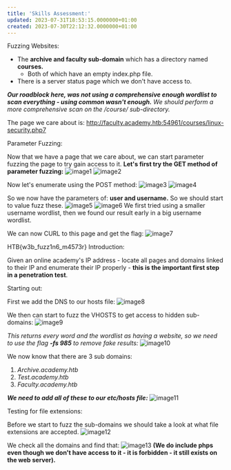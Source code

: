 ```yaml
---
title: 'Skills Assessment:'
updated: 2023-07-31T18:53:15.0000000+01:00
created: 2023-07-30T22:12:32.0000000+01:00
---
```


Fuzzing Websites:

- The **archive and faculty sub-domain** which has a directory named **courses.**
  - Both of which have an empty index.php file.
- There is a server status page which we don't have access to.

***Our roadblock here, was not using a comprehensive enough wordlist to scan everything - using common wasn't enough.** We should perform a more comprehensive scan on the /course/ sub-directory.*

The page we care about is: <http://faculty.academy.htb:54961/courses/linux-security.php7>

Parameter Fuzzing:

Now that we have a page that we care about, we can start parameter fuzzing the page to try gain access to it. **Let's first try the GET method of parameter fuzzing:**
![image1](../../../../_resources/image1-148.png)
![image2](../../../../_resources/image2-120.png)

Now let's enumerate using the POST method:
![image3](../../../../_resources/image3-93.png)
![image4](../../../../_resources/image4-72.png)

So we now have the parameters of: **user and username.** So we should start to value fuzz these.
![image5](../../../../_resources/image5-55.png)
![image6](../../../../_resources/image6-36.png)
We first tried using a smaller username wordlist, then we found our result early in a big username wordlist.

We can now CURL to this page and get the flag:
![image7](../../../../_resources/image7-30.png)

HTB{w3b_fuzz1n6_m4573r}
Introduction:

Given an online academy's IP address - locate all pages and domains linked to their IP and enumerate their IP properly - **this is the important first step in a penetration test**.

Starting out:

First we add the DNS to our hosts file:
![image8](../../../../_resources/image8-26.png)

We then can start to fuzz the VHOSTS to get access to hidden sub-domains:
![image9](../../../../_resources/image9-22.png)

*This returns every word and the wordlist as having a website, so we need to use the flag **-fs 985** to remove fake results:*
![image10](../../../../_resources/image10-17.png)

We now know that there are 3 sub domains:

1.  *Archive.academy.htb*
2.  *Test.academy.htb*
3.  *Faculty.academy.htb*

***We need to add all of these to our etc/hosts file:***
![image11](../../../../_resources/image11-12.png)

Testing for file extensions:

Before we start to fuzz the sub-domains we should take a look at what file extensions are accepted.
![image12](../../../../_resources/image12-8.png)

We check all the domains and find that:
![image13](../../../../_resources/image13-7.png)
**(We do include phps even though we don't have access to it - it is forbidden - it still exists on the web server).**
